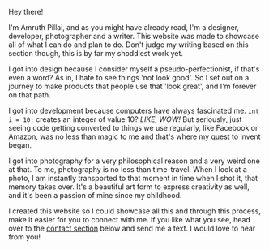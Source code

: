 Hey there!

I'm Amruth Pillai, and as you might have already read, I'm a designer, developer, photographer and a writer. This website was made to showcase all of what I can do and plan to do. Don't judge my writing based on this section though, this is by far my shoddiest work yet.

I got into design because I consider myself a pseudo-perfectionist, if that's even a word? As in, I hate to see things 'not look good'. So I set out on a journey to make products that people use that 'look great', and I'm forever on that path.

I got into development because computers have always fascinated me. `int i = 10;` creates an integer of value 10? _LIKE, WOW!_ But seriously, just seeing code getting converted to things we use regularly, like Facebook or Amazon, was no less than magic to me and that's where my quest to invent began.

I got into photography for a very philosophical reason and a very weird one at that. To me, photography is no less than time-travel. When I look at a photo, I am instantly transported to that moment in time when I shot it, that memory takes over. It's a beautiful art form to express creativity as well, and it's been a passion of mine since my childhood.

I created this website so I could showcase all this and through this process, make it easier for you to connect with me. If you like what you see, head over to the [contact section](#contact) below and send me a text. I would love to hear from you!
